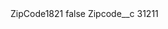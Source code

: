 <?xml version="1.0" encoding="UTF-8"?>
<CustomMetadata xmlns="http://soap.sforce.com/2006/04/metadata" xmlns:xsi="http://www.w3.org/2001/XMLSchema-instance" xmlns:xsd="http://www.w3.org/2001/XMLSchema">
    <label>ZipCode1821</label>
    <protected>false</protected>
    <values>
        <field>Zipcode__c</field>
        <value xsi:type="xsd:string">31211</value>
    </values>
</CustomMetadata>
